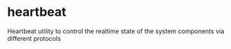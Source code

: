 # heartbeat
Heartbeat utility to control the realtime state of the system components via different protocols
